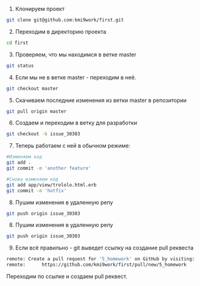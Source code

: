 1. Клонируем проект
```bash
git clone git@github.com:kmi9work/first.git
```

2. Переходим в директорию проекта
```bash 
cd first
```

3. Проверяем, что мы находимся в ветке master
```bash
git status
```

4. Если мы не в ветке master - переходим в неё.
```bash
git checkout master
```

5. Скачиваем последние изменения из ветки master в репозитории
```bash
git pull origin master
```

6. Создаем и переходим в ветку для разработки
```bash
git checkout -b issue_30303
```

7. Теперь работаем с ней в обычном режиме:
```bash  
#Изменяем код
git add .
git commit -m 'another feature'

#Снова изменяем код
git add app/view/trololo.html.erb
git commit -m 'hotfix'
```

8. Пушим изменения в удаленную репу
```bash    
git push origin issue_30303
```

8. Пушим изменения в удаленную репу
```bash
git push origin issue_30303
```

9. Если всё правильно - git выведет ссылку на создание pull реквеста
```bash
remote: Create a pull request for '5_homework' on GitHub by visiting:
remote:      https://github.com/kmi9work/first/pull/new/5_homework
```
Переходим по ссылке и создаем pull реквест.
